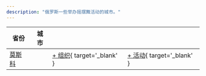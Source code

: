 ```yaml
---
description: "俄罗斯一些举办摇摆舞活动的城市。"
---
```


| 省份 | 城市 | | |
| --- | --- | --- | --- |
| [莫斯科](by_city.md#moscow) | | [+ 组织](https://github.com/swingdance/orgs/issues/new?assignees=&labels=add+org&projects=&template=02-add_entity.yml&title=%5Bru_RU%5D%20%3CName%3E&region=ru_RU&province=Moscow&city=Moscow){ target='_blank' } | [+ 活动](https://github.com/swingdance/events/issues/new?assignees=&labels=add+event&projects=&template=02-add_entity.yml&title=%5B2024%2Fru_RU%5D%20%3CName%3E&region=ru_RU&province=Moscow&city=Moscow&org_id=&date_starts=2024-&date_ends=2024-){ target='_blank' } |
